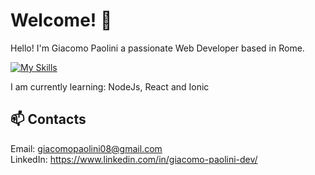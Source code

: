 # Welcome! 👋
Hello! I'm Giacomo Paolini a passionate Web Developer based in Rome.

[![My Skills](https://skillicons.dev/icons?i=html,css,js,scss,bootstrap,tailwind,vue,php,laravel,postman)](https://skillicons.dev)

I am currently learning: NodeJs, React and Ionic

<!-- [![Anurag's GitHub stats](https://github-readme-stats.vercel.app/api?username=Giacomo-Paolini&theme=tokyonight&show_icons=true)](https://github.com/anuraghazra/github-readme-stats) -->

## 📫 Contacts

Email: giacomopaolini08@gmail.com<br>
LinkedIn: https://www.linkedin.com/in/giacomo-paolini-dev/
